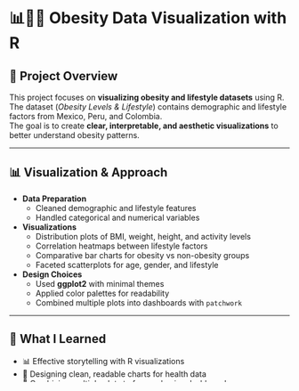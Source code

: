 
# 📊🎨🧩 Obesity Data Visualization with R

## 📂 Project Overview
This project focuses on **visualizing obesity and lifestyle datasets** using R.  
The dataset (*Obesity Levels & Lifestyle*) contains demographic and lifestyle factors from Mexico, Peru, and Colombia.  
The goal is to create **clear, interpretable, and aesthetic visualizations** to better understand obesity patterns.

---

## 📊 Visualization & Approach
- **Data Preparation**
  - Cleaned demographic and lifestyle features
  - Handled categorical and numerical variables
- **Visualizations**
  - Distribution plots of BMI, weight, height, and activity levels
  - Correlation heatmaps between lifestyle factors
  - Comparative bar charts for obesity vs non-obesity groups
  - Faceted scatterplots for age, gender, and lifestyle
- **Design Choices**
  - Used **ggplot2** with minimal themes
  - Applied color palettes for readability
  - Combined multiple plots into dashboards with `patchwork`

---

## 🎯 What I Learned
- 📊 Effective storytelling with R visualizations  
- 🎨 Designing clean, readable charts for health data  
- 🧩 Combining multiple plots to form cohesive dashboards  
- ⚡ How visualizations highlight imbalance and feature relationships  

---

## 🛠 Tech Stack
- **R**
- **ggplot2, dplyr, tidyr**
- **gridExtra, patchwork**
- **ggthemes**

---

## 📌 Evaluation / Next Step
- ✅ Current visualizations highlight **distributions, correlations, and group comparisons** clearly.  
- ⚠️ Limitations: purely exploratory; does not include predictive modeling.  
- 🔍 Next Step: add **interactive dashboards** (e.g., Shiny, Plotly for R) to allow filtering by demographic group.  

---

## 🔗 View Project
- [R Markdown Notebook](Informative.Rmd)
- - [R Markdown Notebook](Uninformative.Rmd)

---

## 🚀 How to Run
1. Clone the repo:  
   ```bash
   git clone https://github.com/yourusername/portfolio-projects.git
   cd portfolio-projects/obesity-data-visualization
